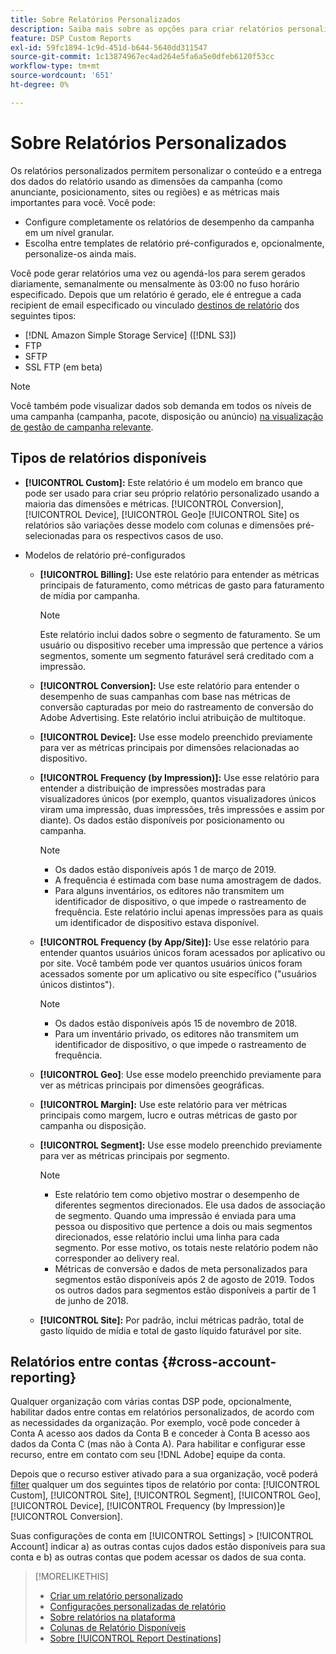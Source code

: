 ```yaml
---
title: Sobre Relatórios Personalizados
description: Saiba mais sobre as opções para criar relatórios personalizados manualmente ou usando modelos de relatório pré-configurados.
feature: DSP Custom Reports
exl-id: 59fc1894-1c9d-451d-b644-5640dd311547
source-git-commit: 1c13874967ec4ad264e5fa6a5e0dfeb6120f53cc
workflow-type: tm+mt
source-wordcount: '651'
ht-degree: 0%

---
```


# Sobre Relatórios Personalizados

Os relatórios personalizados permitem personalizar o conteúdo e a entrega dos dados do relatório usando as dimensões da campanha (como anunciante, posicionamento, sites ou regiões) e as métricas mais importantes para você. Você pode:

* Configure completamente os relatórios de desempenho da campanha em um nível granular.
* Escolha entre templates de relatório pré-configurados e, opcionalmente, personalize-os ainda mais.

Você pode gerar relatórios uma vez ou agendá-los para serem gerados diariamente, semanalmente ou mensalmente às 03:00 no fuso horário especificado. Depois que um relatório é gerado, ele é entregue a cada recipient de email especificado ou vinculado [destinos de relatório](/help/dsp/reports/report-destinations/report-destination-about.md) dos seguintes tipos:

* [!DNL Amazon Simple Storage Service] ([!DNL S3])
* FTP
* SFTP
* SSL FTP (em beta)

>[!NOTE]
>
>Você também pode visualizar dados sob demanda em todos os níveis de uma campanha (campanha, pacote, disposição ou anúncio) [na visualização de gestão de campanha relevante](/help/dsp/campaign-management/reports/campaign-reports-about.md).

## Tipos de relatórios disponíveis

* **[!UICONTROL Custom]:** Este relatório é um modelo em branco que pode ser usado para criar seu próprio relatório personalizado usando a maioria das dimensões e métricas. [!UICONTROL Conversion], [!UICONTROL Device], [!UICONTROL Geo]e [!UICONTROL Site] os relatórios são variações desse modelo com colunas e dimensões pré-selecionadas para os respectivos casos de uso.

* Modelos de relatório pré-configurados

   * **[!UICONTROL Billing]:** Use este relatório para entender as métricas principais de faturamento, como métricas de gasto para faturamento de mídia por campanha.

      >[!NOTE]
      >
      >Este relatório inclui dados sobre o segmento de faturamento. Se um usuário ou dispositivo receber uma impressão que pertence a vários segmentos, somente um segmento faturável será creditado com a impressão.

   * **[!UICONTROL Conversion]:** Use este relatório para entender o desempenho de suas campanhas com base nas métricas de conversão capturadas por meio do rastreamento de conversão do Adobe Advertising. Este relatório inclui atribuição de multitoque.

   * **[!UICONTROL Device]:** Use esse modelo preenchido previamente para ver as métricas principais por dimensões relacionadas ao dispositivo.

   * **[!UICONTROL Frequency (by Impression)]:** Use esse relatório para entender a distribuição de impressões mostradas para visualizadores únicos (por exemplo, quantos visualizadores únicos viram uma impressão, duas impressões, três impressões e assim por diante). Os dados estão disponíveis por posicionamento ou campanha.

      >[!NOTE]
      >
      >* Os dados estão disponíveis após 1 de março de 2019.
      >* A frequência é estimada com base numa amostragem de dados.
      >* Para alguns inventários, os editores não transmitem um identificador de dispositivo, o que impede o rastreamento de frequência. Este relatório inclui apenas impressões para as quais um identificador de dispositivo estava disponível.


   * **[!UICONTROL Frequency (by App/Site)]:** Use esse relatório para entender quantos usuários únicos foram acessados por aplicativo ou por site. Você também pode ver quantos usuários únicos foram acessados somente por um aplicativo ou site específico (&quot;usuários únicos distintos&quot;).

      >[!NOTE]
      >
      >* Os dados estão disponíveis após 15 de novembro de 2018.
      >* Para um inventário privado, os editores não transmitem um identificador de dispositivo, o que impede o rastreamento de frequência.


   * **[!UICONTROL Geo]**: Use esse modelo preenchido previamente para ver as métricas principais por dimensões geográficas.

   * **[!UICONTROL Margin]:** Use este relatório para ver métricas principais como margem, lucro e outras métricas de gasto por campanha ou disposição.

   * **[!UICONTROL Segment]:** Use esse modelo preenchido previamente para ver as métricas principais por segmento.

      >[!NOTE]
      >
      >* Este relatório tem como objetivo mostrar o desempenho de diferentes segmentos direcionados. Ele usa dados de associação de segmento. Quando uma impressão é enviada para uma pessoa ou dispositivo que pertence a dois ou mais segmentos direcionados, esse relatório inclui uma linha para cada segmento. Por esse motivo, os totais neste relatório podem não corresponder ao delivery real.
      >* Métricas de conversão e dados de meta personalizados para segmentos estão disponíveis após 2 de agosto de 2019. Todos os outros dados para segmentos estão disponíveis a partir de 1 de junho de 2018.


   * **[!UICONTROL Site]:** Por padrão, inclui métricas padrão, total de gasto líquido de mídia e total de gasto líquido faturável por site.

## Relatórios entre contas {#cross-account-reporting}

Qualquer organização com várias contas DSP pode, opcionalmente, habilitar dados entre contas em relatórios personalizados, de acordo com as necessidades da organização. Por exemplo, você pode conceder à Conta A acesso aos dados da Conta B e conceder à Conta B acesso aos dados da Conta C (mas não à Conta A). Para habilitar e configurar esse recurso, entre em contato com seu [!DNL Adobe] equipe da conta.

Depois que o recurso estiver ativado para a sua organização, você poderá [filter](report-settings.md) qualquer um dos seguintes tipos de relatório por conta:  [!UICONTROL Custom], [!UICONTROL Site], [!UICONTROL Segment], [!UICONTROL Geo], [!UICONTROL Device], [!UICONTROL Frequency (by Impression)]e [!UICONTROL Conversion].

Suas configurações de conta em [!UICONTROL Settings] > [!UICONTROL Account] indicar a) as outras contas cujos dados estão disponíveis para sua conta e b) as outras contas que podem acessar os dados de sua conta.

>[!MORELIKETHIS]
>
>* [Criar um relatório personalizado](/help/dsp/reports/report-create.md)
>* [Configurações personalizadas de relatório](/help/dsp/reports/report-settings.md)
>* [Sobre relatórios na plataforma](/help/dsp/campaign-management/reports/campaign-reports-about.md)
>* [Colunas de Relatório Disponíveis](/help/dsp/reports/report-columns.md)
>* [Sobre [!UICONTROL Report Destinations]](/help/dsp/reports/report-destinations/report-destination-about.md)

